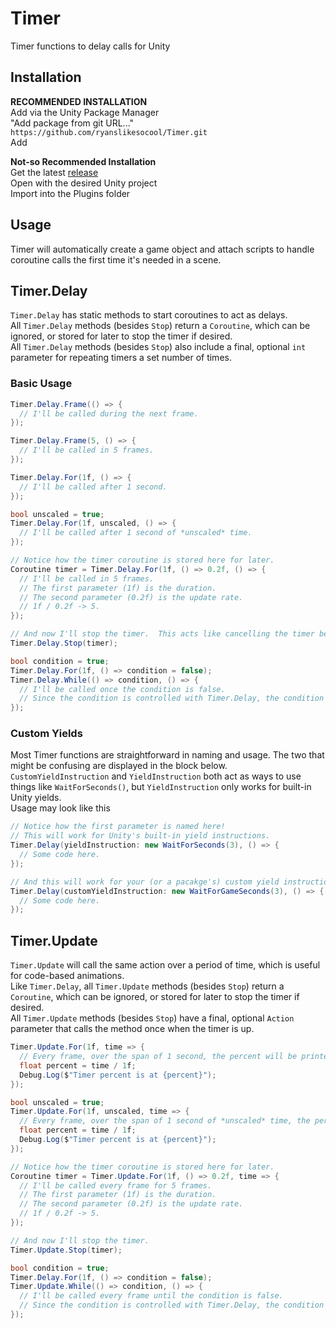 # Timer
Timer functions to delay calls for Unity

## Installation
**RECOMMENDED INSTALLATION**\
Add via the Unity Package Manager\
"Add package from git URL..."\
`https://github.com/ryanslikesocool/Timer.git`\
Add

**Not-so Recommended Installation**\
Get the latest [release](https://github.com/ryanslikesocool/Timer/releases)\
Open with the desired Unity project\
Import into the Plugins folder

## Usage
Timer will automatically create a game object and attach scripts to handle coroutine calls the first time it's needed in a scene.

## Timer.Delay
`Timer.Delay` has static methods to start coroutines to act as delays.\
All `Timer.Delay` methods (besides `Stop`) return a `Coroutine`, which can be ignored, or stored for later to stop the timer if desired.\
All `Timer.Delay` methods (besides `Stop`) also include a final, optional `int` parameter for repeating timers a set number of times.

### Basic Usage
```cs
Timer.Delay.Frame(() => {
  // I'll be called during the next frame.
});

Timer.Delay.Frame(5, () => {
  // I'll be called in 5 frames.
});

Timer.Delay.For(1f, () => {
  // I'll be called after 1 second.
});

bool unscaled = true;
Timer.Delay.For(1f, unscaled, () => {
  // I'll be called after 1 second of *unscaled* time.
});

// Notice how the timer coroutine is stored here for later.
Coroutine timer = Timer.Delay.For(1f, () => 0.2f, () => {
  // I'll be called in 5 frames.
  // The first parameter (1f) is the duration.
  // The second parameter (0.2f) is the update rate.
  // 1f / 0.2f -> 5.
});

// And now I'll stop the timer.  This acts like cancelling the timer before it can call the lambda function.
Timer.Delay.Stop(timer);

bool condition = true;
Timer.Delay.For(1f, () => condition = false);
Timer.Delay.While(() => condition, () => {
  // I'll be called once the condition is false.
  // Since the condition is controlled with Timer.Delay, the condition will be false in 1 second.
});
```

### Custom Yields
Most Timer functions are straightforward in naming and usage.  The two that might be confusing are displayed in the block below.\
`CustomYieldInstruction` and `YieldInstruction` both act as ways to use things like `WaitForSeconds()`, but `YieldInstruction` only works for built-in Unity yields.\
Usage may look like this
```cs
// Notice how the first parameter is named here!
// This will work for Unity's built-in yield instructions.
Timer.Delay(yieldInstruction: new WaitForSeconds(3), () => {
  // Some code here.
});

// And this will work for your (or a pacakge's) custom yield instructions
Timer.Delay(customYieldInstruction: new WaitForGameSeconds(3), () => {
  // Some code here.
});
```

## Timer.Update
`Timer.Update` will call the same action over a period of time, which is useful for code-based animations.\
Like `Timer.Delay`, all `Timer.Update` methods (besides `Stop`) return a `Coroutine`, which can be ignored, or stored for later to stop the timer if desired.\
All `Timer.Update` methods (besides `Stop`) have a final, optional `Action` parameter that calls the method once when the timer is up.

```cs
Timer.Update.For(1f, time => {
  // Every frame, over the span of 1 second, the percent will be printed to the log.
  float percent = time / 1f;
  Debug.Log($"Timer percent is at {percent}");
});

bool unscaled = true;
Timer.Update.For(1f, unscaled, time => {
  // Every frame, over the span of 1 second of *unscaled* time, the percent will be printed to the log.
  float percent = time / 1f;
  Debug.Log($"Timer percent is at {percent}");
});

// Notice how the timer coroutine is stored here for later.
Coroutine timer = Timer.Update.For(1f, () => 0.2f, time => {
  // I'll be called every frame for 5 frames.
  // The first parameter (1f) is the duration.
  // The second parameter (0.2f) is the update rate.
  // 1f / 0.2f -> 5.
});

// And now I'll stop the timer.
Timer.Update.Stop(timer);

bool condition = true;
Timer.Delay.For(1f, () => condition = false);
Timer.Update.While(() => condition, () => {
  // I'll be called every frame until the condition is false.
  // Since the condition is controlled with Timer.Delay, the condition will be false in 1 second.
});
```
